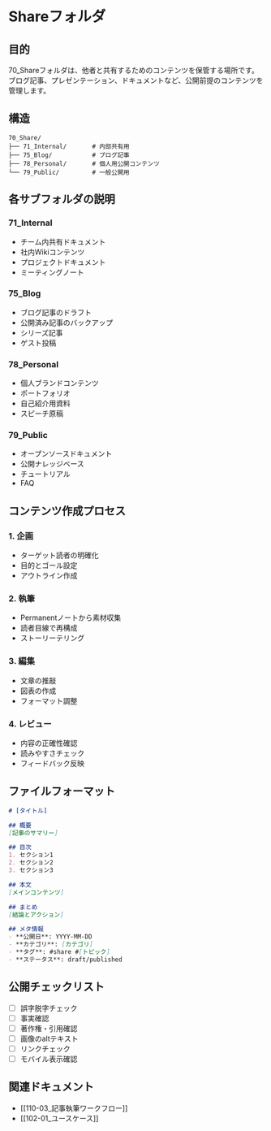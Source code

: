 # Shareフォルダ

## 目的
70_Shareフォルダは、他者と共有するためのコンテンツを保管する場所です。ブログ記事、プレゼンテーション、ドキュメントなど、公開前提のコンテンツを管理します。

## 構造
```
70_Share/
├── 71_Internal/       # 内部共有用
├── 75_Blog/           # ブログ記事
├── 78_Personal/       # 個人用公開コンテンツ
└── 79_Public/         # 一般公開用
```

## 各サブフォルダの説明

### 71_Internal
- チーム内共有ドキュメント
- 社内Wikiコンテンツ
- プロジェクトドキュメント
- ミーティングノート

### 75_Blog
- ブログ記事のドラフト
- 公開済み記事のバックアップ
- シリーズ記事
- ゲスト投稿

### 78_Personal
- 個人ブランドコンテンツ
- ポートフォリオ
- 自己紹介用資料
- スピーチ原稿

### 79_Public
- オープンソースドキュメント
- 公開ナレッジベース
- チュートリアル
- FAQ

## コンテンツ作成プロセス

### 1. 企画
- ターゲット読者の明確化
- 目的とゴール設定
- アウトライン作成

### 2. 執筆
- Permanentノートから素材収集
- 読者目線で再構成
- ストーリーテリング

### 3. 編集
- 文章の推敲
- 図表の作成
- フォーマット調整

### 4. レビュー
- 内容の正確性確認
- 読みやすさチェック
- フィードバック反映

## ファイルフォーマット

```markdown
# [タイトル]

## 概要
[記事のサマリー]

## 目次
1. セクション1
2. セクション2
3. セクション3

## 本文
[メインコンテンツ]

## まとめ
[結論とアクション]

## メタ情報
- **公開日**: YYYY-MM-DD
- **カテゴリ**: [カテゴリ]
- **タグ**: #share #[トピック]
- **ステータス**: draft/published
```

## 公開チェックリスト
- [ ] 誤字脱字チェック
- [ ] 事実確認
- [ ] 著作権・引用確認
- [ ] 画像のaltテキスト
- [ ] リンクチェック
- [ ] モバイル表示確認

## 関連ドキュメント
- [[110-03_記事執筆ワークフロー]]
- [[102-01_ユースケース]]